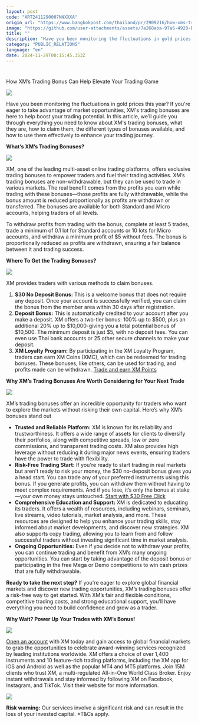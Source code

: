 ```yaml
---
layout: post
code: "ART2411290007NNXXXA"
origin_url: "https://www.bangkokpost.com/thailand/pr/2909216/how-xms-trading-bonus-can-help-elevate-your-trading-game"
image: "https://github.com/user-attachments/assets/7a268aba-97a6-4928-bf90-0bd6b9638f51"
title: ""
description: "Have you been monitoring the fluctuations in gold prices this year? If you"
category: "PUBLIC_RELATIONS"
language: "en"
date: 2024-11-29T00:15:45.353Z
---
```


# 

How XM’s Trading Bonus Can Help Elevate Your Trading Game

![](https://github.com/user-attachments/assets/b2b8407b-5c26-495d-a5b6-6356fbff7fcb)

Have you been monitoring the fluctuations in gold prices this year? If you're eager to take advantage of market opportunities, XM's trading bonuses are here to help boost your trading potential. In this article, we’ll guide you through everything you need to know about XM's trading bonuses, what they are, how to claim them, the different types of bonuses available, and how to use them effectively to enhance your trading journey.

**What’s XM’s Trading Bonuses?**

![](https://github.com/user-attachments/assets/40a428b0-6e3d-4f67-8661-27138bf33c29)

XM, one of the leading multi-asset online trading platforms, offers exclusive trading bonuses to empower traders and fuel their trading activities. XM’s trading bonuses are non-withdrawable, but they can be used to trade in various markets. The real benefit comes from the profits you earn while trading with these bonuses—those profits are fully withdrawable, while the bonus amount is reduced proportionally as profits are withdrawn or transferred. The bonuses are available for both Standard and Micro accounts, helping traders of all levels.

To withdraw profits from trading with the bonus, complete at least 5 trades, trade a minimum of 0.1 lot for Standard accounts or 10 lots for Micro accounts, and withdraw a minimum profit of $5 without fees. The bonus is proportionally reduced as profits are withdrawn, ensuring a fair balance between it and trading success.

**Where To Get the Trading Bonuses?**

![](https://github.com/user-attachments/assets/a65b2ca0-6d1e-429e-872a-4b4755853271)

XM provides traders with various methods to claim bonuses.

1.  **$30 No Deposit Bonus:** This is a welcome bonus that does not require any deposit. Once your account is successfully verified, you can claim the bonus from the member area within 30 days after registration.
2.  **Deposit Bonus:** This is automatically credited to your account after you make a deposit. XM offers a two-tier bonus: 100% up to $500, plus an additional 20% up to $10,000-giving you a total potential bonus of $10,500. The minimum deposit is just $5, with no deposit fees. You can even use Thai bank accounts or 25 other secure channels to make your deposit.
3.  **XM Loyalty Program:** By participating in the XM Loyalty Program, traders can earn XM Coins (XMC), which can be redeemed for trading bonuses. These bonuses, like others, can be used for trading, and profits made can be withdrawn. [Trade and earn XM Points](https://www.xm.com/gw.php?gid=239267)

**Why XM’s Trading Bonuses Are Worth Considering for Your Next Trade**

![](https://static.bangkokpost.com/media/content/20241126/5360587.jpg)

XM’s trading bonuses offer an incredible opportunity for traders who want to explore the markets without risking their own capital. Here’s why XM’s bonuses stand out

*   **Trusted and Reliable Platform:** XM is known for its reliability and trustworthiness. It offers a wide range of assets for clients to diversify their portfolios, along with competitive spreads, low or zero commissions, and transparent trading costs. XM also provides high leverage without reducing it during major news events, ensuring traders have the power to trade with flexibility.
*   **Risk-Free Trading Start:** If you're ready to start trading in real markets but aren't ready to risk your money, the $30 no-deposit bonus gives you a head start. You can trade any of your preferred instruments using this bonus. If you generate profits, you can withdraw them without having to meet complex requirements. And if you lose, it’s only the bonus at stake—your own money stays untouched. [Start with $30 Free Click](https://www.xm.com/gw.php?gid=239267)
*   **Comprehensive Education and Support:** XM is dedicated to educating its traders. It offers a wealth of resources, including webinars, seminars, live streams, video tutorials, market analysis, and more. These resources are designed to help you enhance your trading skills, stay informed about market developments, and discover new strategies. XM also supports copy trading, allowing you to learn from and follow successful traders without investing significant time in market analysis.
*   **Ongoing Opportunities:** Even if you decide not to withdraw your profits, you can continue trading and benefit from XM’s many ongoing opportunities. You can start by taking advantage of the deposit bonus or participating in the free Mega or Demo competitions to win cash prizes that are fully withdrawable.

**Ready to take the next step?** If you're eager to explore global financial markets and discover new trading opportunities, XM’s trading bonuses offer a risk-free way to get started. With XM’s fair and flexible conditions, competitive trading costs, and strong educational support, you’ll have everything you need to build confidence and grow as a trader.

**Why Wait? Power Up Your Trades with XM’s Bonus!**

![](https://static.bangkokpost.com/media/content/20241126/5360590.jpg)

[Open an account](https://www.xm.com/gw.php?gid=239267) with XM today and gain access to global financial markets to grab the opportunities to celebrate award-winning services recognized by leading institutions worldwide. XM offers a choice of over 1,400 instruments and 10 feature-rich trading platforms, including the XM app for iOS and Android as well as the popular MT4 and MT5 platforms. Join 15M clients who trust XM, a multi-regulated All-in-One World Class Broker. Enjoy instant withdrawals and stay informed by following XM on Facebook, Instagram, and TikTok. Visit their website for more information.

![](https://github.com/user-attachments/assets/59ebff15-822e-4c34-8205-784eea98671e)

**Risk warning:** Our services involve a significant risk and can result in the loss of your invested capital. \*T&Cs apply.